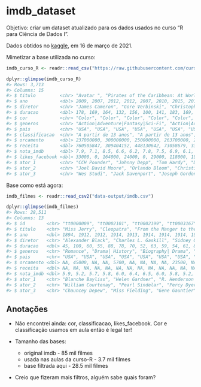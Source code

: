 
<!-- README.md is generated from README.Rmd. Please edit that file -->

# imdb\_dataset

Objetivo: criar um dataset atualizado para os dados usados no curso “R
para Ciência de Dados I”.

Dados obtidos no
[kaggle](https://www.kaggle.com/stefanoleone992/imdb-extensive-dataset),
em 16 de março de 2021.

Mimetizar a base utilizada no curso:

``` r
imdb_curso_R <- readr::read_csv("https://raw.githubusercontent.com/curso-r/main-r4ds-1/master/dados/imdb.csv") 
```

``` r
dplyr::glimpse(imdb_curso_R)
#> Rows: 3,713
#> Columns: 15
#> $ titulo         <chr> "Avatar ", "Pirates of the Caribbean: At World's End ",…
#> $ ano            <dbl> 2009, 2007, 2012, 2012, 2007, 2010, 2015, 2016, 2006, 2…
#> $ diretor        <chr> "James Cameron", "Gore Verbinski", "Christopher Nolan",…
#> $ duracao        <dbl> 178, 169, 164, 132, 156, 100, 141, 183, 169, 151, 150, …
#> $ cor            <chr> "Color", "Color", "Color", "Color", "Color", "Color", "…
#> $ generos        <chr> "Action|Adventure|Fantasy|Sci-Fi", "Action|Adventure|Fa…
#> $ pais           <chr> "USA", "USA", "USA", "USA", "USA", "USA", "USA", "USA",…
#> $ classificacao  <chr> "A partir de 13 anos", "A partir de 13 anos", "A partir…
#> $ orcamento      <dbl> 237000000, 300000000, 250000000, 263700000, 258000000, …
#> $ receita        <dbl> 760505847, 309404152, 448130642, 73058679, 336530303, 2…
#> $ nota_imdb      <dbl> 7.9, 7.1, 8.5, 6.6, 6.2, 7.8, 7.5, 6.9, 6.1, 7.3, 6.5, …
#> $ likes_facebook <dbl> 33000, 0, 164000, 24000, 0, 29000, 118000, 197000, 0, 5…
#> $ ator_1         <chr> "CCH Pounder", "Johnny Depp", "Tom Hardy", "Daryl Sabar…
#> $ ator_2         <chr> "Joel David Moore", "Orlando Bloom", "Christian Bale", …
#> $ ator_3         <chr> "Wes Studi", "Jack Davenport", "Joseph Gordon-Levitt", …
```

Base como está agora:

``` r
imdb_filmes <- readr::read_csv2("data-output/imdb.csv") 
```

``` r
dplyr::glimpse(imdb_filmes)
#> Rows: 28,511
#> Columns: 13
#> $ id        <chr> "tt0000009", "tt0002101", "tt0002199", "tt0003167", "tt00034…
#> $ titulo    <chr> "Miss Jerry", "Cleopatra", "From the Manger to the Cross; or…
#> $ ano       <dbl> 1894, 1912, 1912, 1914, 1913, 1914, 1914, 1914, 1914, 1914, …
#> $ diretor   <chr> "Alexander Black", "Charles L. Gaskill", "Sidney Olcott", "D…
#> $ duracao   <dbl> 45, 100, 60, 55, 88, 78, 70, 52, 63, 59, 54, 61, 81, 199, 74…
#> $ generos   <chr> "Romance", "Drama| History", "Biography| Drama", "Drama", "C…
#> $ pais      <chr> "USA", "USA", "USA", "USA", "USA", "USA", "USA", "USA", "USA…
#> $ orcamento <dbl> NA, 45000, NA, NA, 5700, NA, NA, NA, NA, 23500, NA, 40000, N…
#> $ receita   <dbl> NA, NA, NA, NA, NA, NA, NA, NA, NA, NA, NA, NA, NA, NA, NA, …
#> $ nota_imdb <dbl> 5.9, 5.2, 5.7, 5.8, 6.0, 6.4, 6.5, 6.0, 5.8, 5.2, 6.6, 6.1, …
#> $ ator_1    <chr> "Blanche Bayliss", "Helen Gardner", "R. Henderson Bland", "H…
#> $ ator_2    <chr> "William Courtenay", "Pearl Sindelar", "Percy Dyer", "Joseph…
#> $ ator_3    <chr> "Chauncey Depew", "Miss Fielding", "Gene Gauntier", "Lillian…
```

## Anotações

-   Não encontrei ainda: cor, classificacao, likes\_facebook. Cor e
    classificação usamos em aula então é legal ter!

-   Tamanho das bases:

    -   original imdb - 85 mil filmes
    -   usada nas aulas da curso-R - 3.7 mil filmes
    -   base filtrada aqui - 28.5 mil filmes

-   Creio que fizeram mais filtros, alguém sabe quais foram?
